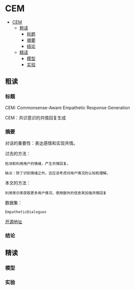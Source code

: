 # CEM
- [CEM](#cem)
  - [粗读](#粗读)
    - [标题](#标题)
    - [摘要](#摘要)
    - [结论](#结论)
  - [精读](#精读)
    - [模型](#模型)
    - [实验](#实验)
## 粗读

### 标题

CEM: Commonsense-Aware Empathetic Response Generation

CEM：共识意识的共情回复生成

### 摘要

对话的重要性：表达感情和实现共情。

过去的方法：

    检测和利用用户的情绪，产生共情回复。

    缺点：除了识别情绪之外，还应该考虑对用户情况的认知和理解。

本文的方法：

    利用常识来获取更多用户情况，使用额外的信息来加强共情回复

数据集：

    EmpatheticDialogues

[开源地址](https://github.com/Sahandfer/CEM)

### 结论

## 精读

### 模型

### 实验
